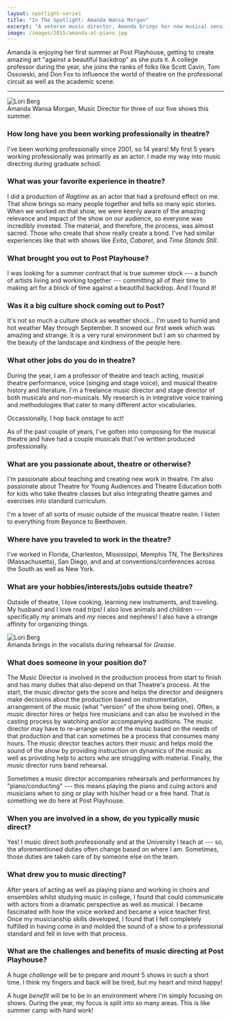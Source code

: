 ```yaml
---
layout: spotlight-series
title: "In The Spotlight: Amanda Wansa Morgan"
excerpt: "A veteran music director, Amanda brings her new musical sensibilities to three of our shows this season."
image: /images/2015/amanda-at-piano.jpg
---
```


<div class="preface">Amanda is enjoying her first summer at Post Playhouse, getting to create amazing art "against a beautiful backdrop" as she puts it. A college professor during the year, she joins the ranks of folks like Scott Cavin, Tom Ossowski, and Don Fox to influence the world of theatre on the professional circuit as well as the academic scene.</div>

---

<div class="captioned-image right">
 <img src="{{ site.baseurl }}/images/people/2015/amanda-morgan.jpg" alt="Lori Berg">
 <div class="caption">Amanda Wansa Morgan, Music Director for three of our five shows this summer.</div>
</div>

### How long have you been working professionally in theatre?

I've been working professionally since 2001, so 14 years! My first 5 years working professionally was primarily as an actor. I made my way into music directing during graduate school.
 
### What was your favorite experience in theatre?

I did a production of *Ragtime* as an actor that had a profound effect on me. That show brings so many people together and tells so many epic stories. When we worked on that show, we were keenly aware of the amazing relevance and impact of the show on our audience, so everyone was incredibly invested. The material, and therefore, the process, was almost sacred. Those who create that show really create a bond. I've had similar experiences like that with shows like *Evita*, *Cabaret*, and *Time Stands Still*.
 
### What brought you out to Post Playhouse?

I was looking for a summer contract that is true summer stock --- a bunch of artists living and working together --- committing all of their time to making art for a block of time against a beautiful backdrop. And I found it!
 
### Was it a big culture shock coming out to Post?
 
It's not so much a culture shock as weather shock... I'm used to humid and hot weather May through September. It snowed our first week which was amazing and strange. It is a very rural environment but I am so charmed by the beauty of the landscape and kindness of the people here. 

### What other jobs do you do in theatre?

During the year, I am a professor of theatre and teach acting, musical theatre performance, voice (singing and stage voice), and musical theatre history and literature. I'm a freelance music director and stage director of both musicals and non-musicals. 
My research is in integrative voice training and methodologies that cater to many different actor vocabularies.

Occassionally, I hop back onstage to act! 

As of the past couple of years, I've gotten into composing for the musical theatre and have had a couple musicals that I've written produced professionally.
 
### What are you passionate about, theatre or otherwise?

I'm passionate about teaching and creating new work in theatre. I'm also passionate about Theatre for Young Audiences and Theatre Education both for kids who take theatre classes but also integrating theatre games and exercises into standard curriculum.

I'm a lover of all sorts of music outside of the musical theatre realm. I listen to everything from Beyonce to Beethoven.
 
### Where have you traveled to work in the theatre?

I've worked in Florida, Charleston, Mississippi, Memphis TN, The Berkshires (Massachusetts), San Diego, and and at conventions/conferences across the South as well as New York.
 
### What are your hobbies/interests/jobs outside theatre?
 
Outside of theatre, I love cooking, learning new instruments, and traveling. My husband and I love road trips! I also love animals and children --- specifically *my* animals and *my* nieces and nephews! I also have a strange affinity for organizing things.
 
<div class="captioned-image six right">
 <img src="{{ site.baseurl }}/images/2015/amanda-at-piano.jpg" alt="Lori Berg">
 <div class="caption">Amanda brings in the vocalists during rehearsal for <em>Grease</em>.</div>
</div>

### What does someone in your position do?

The Music Director is involved in the production process from start to finish and has many duties that also depend on that Theatre's process. At the start, the music director gets the score and helps the director and designers make decisions about the production based on instrumentation, arrangement of the music (what "version" of the show being one). Often, a music director hires or helps hire musicians and can also be involved in the casting process by watching and/or accompanying auditions. The music director may have to re-arrange some of the music based on the needs of that production and that can sometimes be a process that consumes many hours. The music director teaches actors their music and helps mold the sound of the show by providing instruction on dynamics of the music as well as providing help to actors who are struggling with material. Finally, the music director runs band rehearsal. 

Sometimes a music director accompanies rehearsals and performances by "piano/conducting" --- this means playing the piano and cuing actors and musicians when to sing or play with his/her head or a free hand. That *is* something we do here at Post Playhouse.
 
### When you are involved in a show, do you typically music direct?

Yes! I music direct both professionally and at the University I teach at --- so, the aforementioned duties often change based on where I am. Sometimes, those duties are taken care of by someone else on the team.
 
### What drew you to music directing?

After years of acting as well as playing piano and working in choirs and ensembles whilst studying music in college, I found that could communicate with actors from a dramatic perspective as well as musical. I became fascinated with how the voice worked and became a voice teacher first. Once my musicianship skills developed, I found that I felt completely fulfilled in having come in and molded the sound of a show to a professional standard and fell in love with that process.
 
### What are the challenges and benefits of music directing at Post Playhouse?
 
A huge *challenge* will be to prepare and mount 5 shows in such a short time. I think my fingers and back will be tired, but my heart and mind happy!

A huge *benefit* will be to be in an environment where I'm simply focusing on shows. During the year, my focus is split into so many areas. This is like summer camp with hard work!
